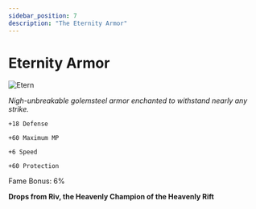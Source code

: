 ```yaml
---
sidebar_position: 7
description: "The Eternity Armor"
---
```


# Eternity Armor

![Etern](https://vwiki.valorserver.com/api/item/picture/eternity%20armor)

<i>Nigh-unbreakable golemsteel armor enchanted to withstand nearly any strike.</i>

    +18 Defense
    
    +60 Maximum MP
    
    +6 Speed
    
    +60 Protection
    
Fame Bonus: 6%

**Drops from Riv, the Heavenly Champion of the Heavenly Rift**
